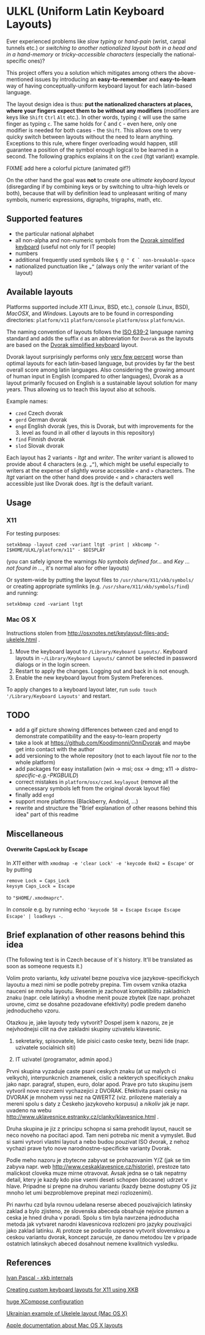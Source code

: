 # ULKL (Uniform Latin Keyboard Layouts)

Ever experienced problems like *slow typing* or *hand-pain* (wrist, carpal tunnels etc.) or *switching to another nationalized layout both in a head and in a hand-memory* or *tricky-accessible characters* (especially the national-specific ones)?

This project offers you a solution which mitigates among others the above-mentioned issues by introducing an **easy-to-remember** and **easy-to-learn** way of having conceptually-uniform keyboard layout for each latin-based language.

The layout design idea is thus: **put the nationalized characters at places, where your fingers expect them to be without any modifiers** (modifiers are keys like `Shift` `Ctrl` `Alt` etc.). In other words, typing `č` will use the same finger as typing `c`. The same holds for `Č` and `C` - even here, only one modifier is needed for both cases - the `Shift`. This allows one to very quicky switch between layouts without the need to learn anything. Exceptions to this rule, where finger overloading would happen, still guarantee a position of the symbol enough logical to be learned in a second. The following graphics explains it on the `czed` (ltgt variant) example.

FIXME add here a colorful picture (animated gif?)

On the other hand the goal was **not** to create one *ultimate keyboard layout* (disregarding if by combining keys or by switching to ultra-high levels or both), because that will by definition lead to unpleasant writing of many symbols, numeric expressions, digraphs, trigraphs, math, etc.

## Supported features

* the particular national alphabet
* all non-alpha and non-numeric symbols from the [Dvorak simplified keyboard](http://en.wikipedia.org/wiki/Dvorak_Simplified_Keyboard) (useful not only for IT people)
* numbers
* additional frequently used symbols like ```§ @ ° € ` non-breakable-space```
* nationalized punctuation like `„“` (always only the *writer* variant of the layout)

## Available layouts

Platforms supported include *X11* (Linux, BSD, etc.), *console* (Linux, BSD), *MacOSX*, and *Windows*. Layouts are to be found in corresponding directories: `platform/x11` `platform/console` `platform/osx` `platform/win`.

The naming convention of layouts follows the [ISO 639-2](http://www.loc.gov/standards/iso639-2/php/English_list.php) language naming standard and adds the suffix `d` as an abbreviation for `Dvorak` as the layouts are based on the [Dvorak simplified keyboard](http://en.wikipedia.org/wiki/Dvorak_Simplified_Keyboard) layout.

Dvorak layout surprisingly performs only [very few percent](http://mkweb.bcgsc.ca/carpalx/?popular_alternatives) worse than optimal layouts for each latin-based language, but provides by far the best overall score among latin languages. Also considering the growing amount of human input in English (compared to other languages), Dvorak as a layout primarily focused on English is a sustainable layout solution for many years. Thus allowing us to teach this layout also at schools.

Example names:
* `czed` Czech dvorak
* `gerd` German dvorak
* `engd` English dvorak (yes, this is Dvorak, but with improvements for the 3. level as found in all other <lang>d layouts in this repository)
* `find` Finnish dvorak
* `slod` Slovak dvorak

Each layout has 2 variants - *ltgt* and *writer*. The *writer* variant is allowed to provide about 4 characters (e.g. `„“`), which might be useful especially to writers at the expense of slightly worse accessible `<` and `>` characters. The *ltgt* variant on the other hand does provide `<` and `>` characters well accessible just like Dvorak does. *ltgt* is the default variant.

## Usage

### X11

For testing purposes:

`setxkbmap -layout czed -variant ltgt -print | xkbcomp "-I$HOME/ULKL/platform/x11" - $DISPLAY`

(you can safely ignore the warnings *No symbols defined for...* and *Key ... not found in ...*, it's normal also for other layouts)

Or system-wide by putting the layout files to `/usr/share/X11/xkb/symbols/` or creating appropriate symlinks (e.g. `/usr/share/X11/xkb/symbols/find`) and running:

`setxkbmap czed -variant ltgt`

### Mac OS X

Instructions stolen from http://osxnotes.net/keylayout-files-and-ukelele.html .

1. Move the keyboard layout to `/Library/Keyboard Layouts/`. Keyboard layouts in `~/Library/Keyboard Layouts/` cannot be selected in password dialogs or in the login screen.
2. Restart to apply the changes. Logging out and back in is not enough.
3. Enable the new keyboard layout from System Preferences.

To apply changes to a keyboard layout later, run `sudo touch '/Library/Keyboard Layouts'` and restart.

## TODO

* add a gif picture showing differences between czed and engd to demonstrate compatibility and the easy-to-learn property
* take a look at https://github.com/Koodimonni/OnniDvorak and maybe get into contact with the author
* add versioning to the whole repository (not to each layout file nor to the whole platform)
* add packages for easy installation (win -> msi; osx -> dmg; x11 -> *distro-specific-e.g.-PKGBUILD*)
* correct mistakes in `platform/osx/czed.keylayout` (remove all the unnecessary symbols left from the original dvorak layout file)
* finally add `engd`
* support more platforms (Blackberry, Android, ...)
* rewrite and structure the "Brief explanation of other reasons behind this idea" part of this readme

## Miscellaneous

#### Overwrite CapsLock by Escape

In *X11* either with `xmodmap -e 'clear Lock' -e 'keycode 0x42 = Escape'` or by putting

~~~~
remove Lock = Caps_Lock
keysym Caps_Lock = Escape
~~~~

to `"$HOME/.xmodmaprc"`.

In *console* e.g. by running echo `'keycode 58 = Escape Escape Escape Escape' | loadkeys -`.

## Brief explanation of other reasons behind this idea

(The following text is in Czech because of it\`s history. It'll be translated as soon as someone requests it.)

Volim proto variantu, kdy uzivatel bezne pouziva vice jazykove-specifickych layoutu a mezi nimi se podle potreby prepina. Tim ovsem vznika otazka nauceni se mnoha layoutu. Resenim je zachovat kompatibilitu zakladnich znaku (napr. cele latinky) a vhodne menit pouze zbytek (lze napr. prohazet urovne, cimz se dosahne pozadovane efektivity) podle predem daneho jednoducheho vzoru.

Otazkou je, jake layouty tedy vytvorit? Dospel jsem k nazoru, ze je nejvhodnejsi cilit na dve zakladni skupiny uzivatelu klavesnic.

1) sekretarky, spisovatele, lide pisici casto ceske texty, bezni lide (napr. uzivatele socialnich siti)

2) IT uzivatel (programator, admin apod.)

Prvni skupina vyzaduje caste psani ceskych znaku (at uz malych ci velkych), interpunkcnich znamenek, cislic a nekterych specifickych znaku jako napr. paragraf, stupen, euro, dolar apod. Prave pro tuto skupinu jsem vytvoril nove rozvrzeni vychazejici z DVORAK. Efektivita psani cesky na DVORAK je mnohem vyssi nez na QWERTZ (viz. prilozene materialy a mereni spolu s daty z Ceskeho jazykoveho korpusu) a *nikoliv* jak je napr. uvadeno na webu http://www.uklavesnice.estranky.cz/clanky/klavesnice.html .

Druha skupina je jiz z principu schopna si sama prehodit layout, naucit se neco noveho na pocitaci apod. Tam neni potreba nic menit a vymyslet. Bud si sami vytvori vlastni layout a nebo budou pouzivat ISO dvorak, z nehoz vychazi prave tyto nove narodnostne-specificke varianty Dvorak.

Podle meho nazoru je zbytecne zabyvat se prohazovanim Y/Z (jak se tim zabyva napr. web http://www.ceskaklavesnice.cz/historie), prestoze tato malickost cloveka muze mirne otravovat. Avsak jedna se o tak nepatrny detail, ktery je kazdy kdo pise vsemi deseti schopen (docasne) udrzet v hlave. Pripadne si prepne na druhou variantu (kazdy bezne dostupny OS jiz mnoho let umi bezproblemove prepinat mezi rozlozenimi).

Pri navrhu czd byla rovnou udelana reserse abeced pouzivajicich latinsky zaklad a bylo zjisteno, ze slovenska abeceda obsahuje nejvice pismen a ceska je hned druha v poradi. Spolu s tim byla navrzena jednoducha metoda jak vytvaret narodni klavesnicova rozlozeni pro jazyky pouzivajici jako zaklad latinku. A\ protoze se podarilo uspesne vytvorit slovenskou a ceskou variantu dvorak, koncept zarucuje, ze danou metodou lze v pripade ostatnich latinskych abeced dosahnout nemene kvalitnich vysledku.

## References

[Ivan Pascal - xkb internals](http://pascal.tsu.ru/en/xkb/internals.html#wrap)

[Creating custom keyboard layouts for X11 using XKB](http://michal.kosmulski.org/computing/articles/custom-keyboard-layouts-xkb.html)

[huge XCompose configuration](https://github.com/rrthomas/pointless-xcompose)

[Ukrainian example of Ukelele layout (Mac OS X)](https://github.com/palmerc/Ukrainian-Russian/blob/master/Ukrainian)

[Apple documentation about Mac OS X layouts](https://developer.apple.com/library/mac/technotes/tn2056/_index.html)
